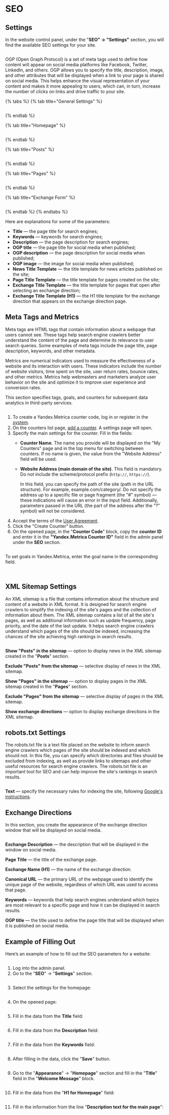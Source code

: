# SEO

## Settings

In the website control panel, under the "**SEO" → "Settings"** section, you will find the available SEO settings for your site.

<figure><img src="../../../.gitbook/assets/image (1130).png" alt=""><figcaption></figcaption></figure>

OGP (Open Graph Protocol) is a set of meta tags used to define how content will appear on social media platforms like Facebook, Twitter, LinkedIn, and others. OGP allows you to specify the title, description, image, and other attributes that will be displayed when a link to your page is shared on social media. This helps enhance the visual representation of your content and makes it more appealing to users, which can, in turn, increase the number of clicks on links and drive traffic to your site.

{% tabs %}
{% tab title="General Settings" %}
<figure><img src="../../../.gitbook/assets/image (915).png" alt=""><figcaption></figcaption></figure>
{% endtab %}

{% tab title="Homepage" %}
<figure><img src="../../../.gitbook/assets/image (1236).png" alt=""><figcaption></figcaption></figure>
{% endtab %}

{% tab title="Posts" %}
<figure><img src="../../../.gitbook/assets/image (859).png" alt=""><figcaption></figcaption></figure>
{% endtab %}

{% tab title="Pages" %}
<figure><img src="../../../.gitbook/assets/image (1033).png" alt=""><figcaption></figcaption></figure>
{% endtab %}

{% tab title="Exchange Form" %}
<figure><img src="../../../.gitbook/assets/image (930).png" alt=""><figcaption></figcaption></figure>
{% endtab %}
{% endtabs %}

Here are explanations for some of the parameters:

* **Title** — the page title for search engines;
* **Keywords** — keywords for search engines;
* **Description** — the page description for search engines;
* **OGP title** — the page title for social media when published;
* **OGP description** — the page description for social media when published;
* **OGP image** — the image for social media when published;
* **News Title Template** — the title template for news articles published on the site;
* **Page Title Template** — the title template for pages created on the site;
* **Exchange Title Template** — the title template for pages that open after selecting an exchange direction;
* **Exchange Title Template (H1)** — the H1 title template for the exchange direction that appears on the exchange direction page.

## Meta Tags and Metrics

Meta tags are HTML tags that contain information about a webpage that users cannot see. These tags help search engine crawlers better understand the content of the page and determine its relevance to user search queries. Some examples of meta tags include the page title, page description, keywords, and other metadata.

Metrics are numerical indicators used to measure the effectiveness of a website and its interaction with users. These indicators include the number of website visitors, time spent on the site, user return rates, bounce rates, and other metrics. Metrics help webmasters and marketers analyze user behavior on the site and optimize it to improve user experience and conversion rates.

This section specifies tags, goals, and counters for subsequent data analytics in third-party services.

<figure><img src="../../../.gitbook/assets/изображение (2).png" alt=""><figcaption></figcaption></figure>

1. To create a Yandex.Metrica counter code, log in or register in the [system](https://metrika.yandex.ru).
2. On the counters list page, [add a counter](https://metrika.yandex.ru/add). A settings page will open.
3. Specify the main settings for the counter. Fill in the fields:
   * **Counter Name**. The name you provide will be displayed on the "My Counters" page and in the top menu for switching between counters. If no name is given, the value from the "Website Address" field will be used.
   * **Website Address (main domain of the site)**. This field is mandatory. Do not include the scheme/protocol prefix (`http://`, `https://`).

       In this field, you can specify the path of the site (path in the URL structure). For example, example.com/category/. Do not specify the address up to a specific file or page fragment (the "#" symbol) — these indications will cause an error in the input field. Additionally, parameters passed in the URL (the part of the address after the "?" symbol) will not be considered.
4. Accept the terms of the [User Agreement](https://yandex.ru/legal/metrica_termsofuse/).
5. Click the "Create Counter" button.
6. On the opened page, in the "**Counter Code**" block, copy the **counter ID** and enter it in the **"Yandex.Metrica Counter ID"** field in the admin panel under the **SEO** section.

<figure><img src="../../../.gitbook/assets/изображение (18).png" alt=""><figcaption></figcaption></figure>

To set goals in Yandex.Metrica, enter the goal name in the corresponding field.

<figure><img src="../../../.gitbook/assets/image (2122).png" alt=""><figcaption></figcaption></figure>

<figure><img src="../../../.gitbook/assets/image (2123).png" alt=""><figcaption></figcaption></figure>

## XML Sitemap Settings

An XML sitemap is a file that contains information about the structure and content of a website in XML format. It is designed for search engine crawlers to simplify the indexing of the site's pages and the collection of information about them. The XML sitemap contains a list of all the site's pages, as well as additional information such as update frequency, page priority, and the date of the last update. It helps search engine crawlers understand which pages of the site should be indexed, increasing the chances of the site achieving high rankings in search results.

<figure><img src="../../../.gitbook/assets/изображение (49).png" alt=""><figcaption></figcaption></figure>

**Show "Posts" in the sitemap** — option to display news in the XML sitemap created in the "**Posts**" section.

**Exclude "Posts" from the sitemap** — selective display of news in the XML sitemap.

**Show "Pages" in the sitemap** — option to display pages in the XML sitemap created in the "**Pages**" section.

**Exclude "Pages" from the sitemap** — selective display of pages in the XML sitemap.

**Show exchange directions** — option to display exchange directions in the XML sitemap.

## robots.txt Settings

The robots.txt file is a text file placed on the website to inform search engine crawlers which pages of the site should be indexed and which should not. In this file, you can specify which directories and files should be excluded from indexing, as well as provide links to sitemaps and other useful resources for search engine crawlers. The robots.txt file is an important tool for SEO and can help improve the site's rankings in search results.

<figure><img src="../../../.gitbook/assets/изображение (161).png" alt=""><figcaption></figcaption></figure>

**Text** — specify the necessary rules for indexing the site, following [Google's instructions](https://developers.google.com/search/docs/crawling-indexing/robots/create-robots-txt?hl=ru).

## Exchange Directions

In this section, you create the appearance of the exchange direction window that will be displayed on social media.

<figure><img src="../../../.gitbook/assets/изображение (37).png" alt=""><figcaption></figcaption></figure>

**Exchange Description** — the description that will be displayed in the window on social media.

**Page Title** — the title of the exchange page.

**Exchange Name (H1)** — the name of the exchange direction.

**Canonical URL** — the primary URL of the webpage used to identify the unique page of the website, regardless of which URL was used to access that page.

**Keywords** — keywords that help search engines understand which topics are most relevant to a specific page and how it can be displayed in search results.

**OGP title** — the title used to define the page title that will be displayed when it is published on social media.

## Example of Filling Out

Here’s an example of how to fill out the SEO parameters for a website:

<figure><img src="../../../.gitbook/assets/image (1913).png" alt=""><figcaption></figcaption></figure>

1. Log into the admin panel.
2. Go to the "**SEO**" -> "**Settings**" section.

<figure><img src="../../../.gitbook/assets/image (1914).png" alt=""><figcaption></figcaption></figure>

3. Select the settings for the homepage:

<figure><img src="../../../.gitbook/assets/image (1918).png" alt=""><figcaption></figcaption></figure>

4. On the opened page:

<figure><img src="../../../.gitbook/assets/image (1919).png" alt=""><figcaption></figcaption></figure>

5. Fill in the data from the **Title** field:

<figure><img src="../../../.gitbook/assets/image (1920).png" alt=""><figcaption></figcaption></figure>

6. Fill in the data from the **Description** field:

<figure><img src="../../../.gitbook/assets/image (1921).png" alt=""><figcaption></figcaption></figure>

7. Fill in the data from the **Keywords** field:

<figure><img src="../../../.gitbook/assets/image (1922).png" alt=""><figcaption></figcaption></figure>

8. After filling in the data, click the "**Save**" button.

<figure><img src="../../../.gitbook/assets/image (1923).png" alt=""><figcaption></figcaption></figure>

9. Go to the "**Appearance**" -> "**Homepage**" section and fill in the "**Title**" field in the "**Welcome Message**" block.

<figure><img src="../../../.gitbook/assets/image (1927).png" alt=""><figcaption></figcaption></figure>

10. Fill in the data from the "**H1 for Homepage**" field:

<figure><img src="../../../.gitbook/assets/image (1924).png" alt=""><figcaption></figcaption></figure>

11. Fill in the information from the line "**Description text for the main page**": 

<figure><img src="../../../.gitbook/assets/image (1926).png" alt=""><figcaption></figcaption></figure>